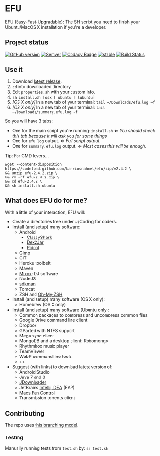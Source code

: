 # EFU

EFU (Easy-Fast-Upgradable): The SH script you need to finish your Ubuntu/MacOS X installation if you're a developer.

## Project status
[![GitHub version](https://badge.fury.io/gh/barriosnahuel%2Fefu.svg)](http://github.com/barriosnahuel/efu/releases)
[![Semver](http://img.shields.io/badge/SemVer-v2.0.0-green.png)](http://semver.org/spec/v2.0.0.html)
[![Codacy Badge](https://api.codacy.com/project/badge/Grade/011979e103b14efbb00573f2fc47795d)](https://www.codacy.com/app/barrios.nahuel/efu?utm_source=github.com&amp;utm_medium=referral&amp;utm_content=barriosnahuel/efu&amp;utm_campaign=Badge_Grade)
[![stable](https://img.shields.io/badge/stability-stable-green.svg)](https://nodejs.org/api/documentation.html#documentation_stability_index)
[![Build Status](https://travis-ci.org/barriosnahuel/efu.svg?branch=master)](https://travis-ci.org/barriosnahuel/efu)

## Use it
1. Download [latest release](https://github.com/barriosnahuel/efu/releases).
2. `cd` into downloaded directory.
3. Edit `properties.sh` with your custom info.
4. `sh install.sh [osx | ubuntu | lubuntu]`
5. *\[OS X only]* In a new tab of your terminal: `tail ~/Downloads/efu.log –f`
6. *\[OS X only]* In a new tab of your terminal: `tail ~/Downloads/summary.efu.log -f`

So you will have 3 tabs:
- One for the main script you're running: `install.sh` ⇐ *You should check this tab because it will ask you for some things.*
- One for `efu.log` output. ⇐ *Full script output.*
- One for `summary.efu.log` output. ⇐ *Most cases this will be enough.*

Tip: For CMD lovers...

```
wget --content-disposition https://codeload.github.com/barriosnahuel/efu/zip/v2.4.2 \
&& unzip efu-2.4.2.zip \
&& rm -rf efu-2.4.2.zip \
&& cd efu-2.4.2 \
&& sh install.sh ubuntu
```

## What does EFU do for me?
With a little of your interaction, EFU will:
- Create a directories tree under ~/Coding for coders.
- Install (and setup) many software:
  - Android
    - [ClassyShark](https://github.com/google/android-classyshark/)
    - [Dex2Jar](https://github.com/pxb1988/dex2jar)
    - [Pidcat](https://github.com/JakeWharton/pidcat)
  - Gimp
  - GIT
  - Heroku toolbelt
  - Maven  
  - [Mixxx](http://www.mixxx.org/): DJ software
  - NodeJS 
  - [sdkman](http://sdkman.io/)
  - Tomcat  
  - ZSH and [Oh-My-ZSH](https://github.com/robbyrussell/oh-my-zsh)
- Install (and setup) many software (OS X only):
  - Homebrew (OS X only)
- Install (and setup) many software (Ubuntu only):
  - Common packages to compress and uncompress common files
  - Google Drive command line client
  - Dropbox
  - GParted with NTFS support
  - Mega sync client
  - MongoDB and a desktop client: Robomongo
  - Rhythmbox music player
  - TeamViewer
  - WebP command line tools
  - ++
- Suggest (with links) to download latest version of:
  - Android Studio
  - Java 7 and 8
  - [JDownloader](http://jdownloader.org/home/index)
  - JetBrains [Intellij IDEA](https://www.jetbrains.com/idea/) (EAP)
  - [Macs Fan Control](http://www.crystalidea.com/macs-fan-control)
  - Transmission torrents client

## Contributing

The repo uses [this branching model](http://nvie.com/posts/a-successful-git-branching-model/).

### Testing

Manually running tests from `test.sh` by: `sh test.sh`

